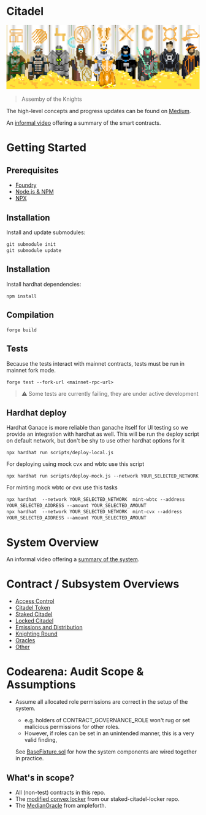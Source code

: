 # Citadel
![](./docs/images/citadel-knights.png)
> Assemby of the Knights

The high-level concepts and progress updates can be found on [Medium](https://thecitadeldao.medium.com/).

An [informal video](https://drive.google.com/file/d/1hCzQrgZEsbd0t2mtuaXm7Cp3YS-ZIlw3/view?usp=sharing) offering a summary of the smart contracts.


# Getting Started

## Prerequisites

- [Foundry](https://github.com/gakonst/foundry)
- [Node.js & NPM](https://nodejs.org/en/)
- [NPX](https://www.npmjs.com/package/npx)

## Installation

Install and update submodules:

```console
git submodule init
git submodule update
```

## Installation

Install hardhat dependencies:

```console
npm install
```

## Compilation

```
forge build
```

## Tests

Because the tests interact with mainnet contracts, tests must be run in mainnet fork mode.

```
forge test --fork-url <mainnet-rpc-url>
```

> ⚠️ Some tests are currently failing, they are under active development

## Hardhat deploy

Hardhat Ganace is more reliable than ganache itself for UI testing so we provide an integration with hardhat as well.
This will be run the deploy script on default network, but don't be shy to use other hardhat options for it

```
npx hardhat run scripts/deploy-local.js
```

For deploying using mock cvx and wbtc use this script

```
npx hardhat run scripts/deploy-mock.js --network YOUR_SELECTED_NETWORK
```

For minting mock wbtc or cvx use this tasks

```
npx hardhat  --network YOUR_SELECTED_NETWORK  mint-wbtc --address YOUR_SELECTED_ADDRESS --amount YOUR_SELECTED_AMOUNT
npx hardhat  --network YOUR_SELECTED_NETWORK  mint-cvx --address YOUR_SELECTED_ADDRESS --amount YOUR_SELECTED_AMOUNT
```


# System Overview
An informal video offering a [summary of the system](https://drive.google.com/file/d/1hCzQrgZEsbd0t2mtuaXm7Cp3YS-ZIlw3/view?usp=sharing).

# Contract / Subsystem Overviews
- [Access Control](./docs/access-control.md)
- [Citadel Token](./docs/citadel-token.md)
- [Staked Citadel](./docs/staked-citadel.md)
- [Locked Citadel](./docs/locked-citadel.md)
- [Emissions and Distribution](./docs/emissions.md)
- [Knighting Round](./docs/knighting-round.md)
- [Oracles](./docs/oracles.md)
- [Other](./docs/explainer.md)

# Codearena: Audit Scope & Assumptions
- Assume all allocated role permissions are correct in the setup of the system.
    - e.g. holders of CONTRACT_GOVERNANCE_ROLE won't rug or set malicious permissions for other roles.
    - However, if roles can be set in an unintended manner, this is a very valid finding, 

    See [BaseFixture.sol](./src/test/BaseFixture.sol) for how the system components are wired together in practice.

## What's in scope?
* All (non-test) contracts in this repo.
* The [modified convex locker](https://github.com/Citadel-DAO/staked-citadel-locker/blob/main/src/StakedCitadelLocker.sol) from our staked-citadel-locker repo.
* The [MedianOracle](https://github.com/ampleforth/market-oracle/blob/master/contracts/MedianOracle.sol) from ampleforth.
